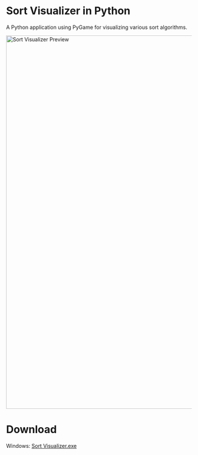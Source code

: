 # Sort Visualizer in Python
A Python application using PyGame for visualizing various sort algorithms.

<img width="1012" alt="Sort Visualizer Preview" src="https://user-images.githubusercontent.com/86862325/222879961-69a59ff5-09f2-4f07-a17f-2c27a0c98156.png">

# Download
Windows: <a href="https://github.com/Jian-Li1/sort-visualizer/releases/download/v1.0.0/Sort.Visualizer.exe">Sort Visualizer.exe</a>
